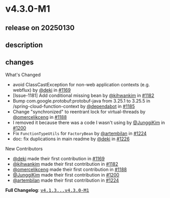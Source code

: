 # v4.3.0-M1

## release on 20250130
## description
## changes
What's Changed

* avoid ClassCastException for non-web application contexts (e.g. webflux) by <a class="user-mention notranslate" data-hovercard-type="user" data-hovercard-url="/users/deki/hovercard" data-octo-click="hovercard-link-click" data-octo-dimensions="link_type:self" href="https://github.com/deki">@deki</a> in <a class="issue-link js-issue-link" data-error-text="Failed to load title" data-id="2442094771" data-permission-text="Title is private" data-url="https://github.com/spring-cloud/spring-cloud-function/issues/1169" data-hovercard-type="pull_request" data-hovercard-url="/spring-cloud/spring-cloud-function/pull/1169/hovercard" href="https://github.com/spring-cloud/spring-cloud-function/pull/1169">#1169</a>
* [Issue-1181] Add conditional missing bean by <a class="user-mention notranslate" data-hovercard-type="user" data-hovercard-url="/users/kihwankim/hovercard" data-octo-click="hovercard-link-click" data-octo-dimensions="link_type:self" href="https://github.com/kihwankim">@kihwankim</a> in <a class="issue-link js-issue-link" data-error-text="Failed to load title" data-id="2512307070" data-permission-text="Title is private" data-url="https://github.com/spring-cloud/spring-cloud-function/issues/1182" data-hovercard-type="pull_request" data-hovercard-url="/spring-cloud/spring-cloud-function/pull/1182/hovercard" href="https://github.com/spring-cloud/spring-cloud-function/pull/1182">#1182</a>
* Bump com.google.protobuf:protobuf-java from 3.25.1 to 3.25.5 in /spring-cloud-function-context by <a class="user-mention notranslate" data-hovercard-type="organization" data-hovercard-url="/orgs/dependabot/hovercard" data-octo-click="hovercard-link-click" data-octo-dimensions="link_type:self" href="https://github.com/dependabot">@dependabot</a> in <a class="issue-link js-issue-link" data-error-text="Failed to load title" data-id="2536816490" data-permission-text="Title is private" data-url="https://github.com/spring-cloud/spring-cloud-function/issues/1185" data-hovercard-type="pull_request" data-hovercard-url="/spring-cloud/spring-cloud-function/pull/1185/hovercard" href="https://github.com/spring-cloud/spring-cloud-function/pull/1185">#1185</a>
* Change "synchronized" to reentrant lock for virtual-threads by <a class="user-mention notranslate" data-hovercard-type="user" data-hovercard-url="/users/omercelikceng/hovercard" data-octo-click="hovercard-link-click" data-octo-dimensions="link_type:self" href="https://github.com/omercelikceng">@omercelikceng</a> in <a class="issue-link js-issue-link" data-error-text="Failed to load title" data-id="2568347158" data-permission-text="Title is private" data-url="https://github.com/spring-cloud/spring-cloud-function/issues/1188" data-hovercard-type="pull_request" data-hovercard-url="/spring-cloud/spring-cloud-function/pull/1188/hovercard" href="https://github.com/spring-cloud/spring-cloud-function/pull/1188">#1188</a>
* I removed it because there was a code I wasn't using by <a class="user-mention notranslate" data-hovercard-type="user" data-hovercard-url="/users/JunggiKim/hovercard" data-octo-click="hovercard-link-click" data-octo-dimensions="link_type:self" href="https://github.com/JunggiKim">@JunggiKim</a> in <a class="issue-link js-issue-link" data-error-text="Failed to load title" data-id="2626849670" data-permission-text="Title is private" data-url="https://github.com/spring-cloud/spring-cloud-function/issues/1200" data-hovercard-type="pull_request" data-hovercard-url="/spring-cloud/spring-cloud-function/pull/1200/hovercard" href="https://github.com/spring-cloud/spring-cloud-function/pull/1200">#1200</a>
* Fix <code>FunctionTypeUtils</code> for <code>FactoryBean</code> by <a class="user-mention notranslate" data-hovercard-type="user" data-hovercard-url="/users/artembilan/hovercard" data-octo-click="hovercard-link-click" data-octo-dimensions="link_type:self" href="https://github.com/artembilan">@artembilan</a> in <a class="issue-link js-issue-link" data-error-text="Failed to load title" data-id="2760059780" data-permission-text="Title is private" data-url="https://github.com/spring-cloud/spring-cloud-function/issues/1224" data-hovercard-type="pull_request" data-hovercard-url="/spring-cloud/spring-cloud-function/pull/1224/hovercard" href="https://github.com/spring-cloud/spring-cloud-function/pull/1224">#1224</a>
* doc: fix duplications in main readme by <a class="user-mention notranslate" data-hovercard-type="user" data-hovercard-url="/users/deki/hovercard" data-octo-click="hovercard-link-click" data-octo-dimensions="link_type:self" href="https://github.com/deki">@deki</a> in <a class="issue-link js-issue-link" data-error-text="Failed to load title" data-id="2775648234" data-permission-text="Title is private" data-url="https://github.com/spring-cloud/spring-cloud-function/issues/1226" data-hovercard-type="pull_request" data-hovercard-url="/spring-cloud/spring-cloud-function/pull/1226/hovercard" href="https://github.com/spring-cloud/spring-cloud-function/pull/1226">#1226</a>

New Contributors

* <a class="user-mention notranslate" data-hovercard-type="user" data-hovercard-url="/users/deki/hovercard" data-octo-click="hovercard-link-click" data-octo-dimensions="link_type:self" href="https://github.com/deki">@deki</a> made their first contribution in <a class="issue-link js-issue-link" data-error-text="Failed to load title" data-id="2442094771" data-permission-text="Title is private" data-url="https://github.com/spring-cloud/spring-cloud-function/issues/1169" data-hovercard-type="pull_request" data-hovercard-url="/spring-cloud/spring-cloud-function/pull/1169/hovercard" href="https://github.com/spring-cloud/spring-cloud-function/pull/1169">#1169</a>
* <a class="user-mention notranslate" data-hovercard-type="user" data-hovercard-url="/users/kihwankim/hovercard" data-octo-click="hovercard-link-click" data-octo-dimensions="link_type:self" href="https://github.com/kihwankim">@kihwankim</a> made their first contribution in <a class="issue-link js-issue-link" data-error-text="Failed to load title" data-id="2512307070" data-permission-text="Title is private" data-url="https://github.com/spring-cloud/spring-cloud-function/issues/1182" data-hovercard-type="pull_request" data-hovercard-url="/spring-cloud/spring-cloud-function/pull/1182/hovercard" href="https://github.com/spring-cloud/spring-cloud-function/pull/1182">#1182</a>
* <a class="user-mention notranslate" data-hovercard-type="user" data-hovercard-url="/users/omercelikceng/hovercard" data-octo-click="hovercard-link-click" data-octo-dimensions="link_type:self" href="https://github.com/omercelikceng">@omercelikceng</a> made their first contribution in <a class="issue-link js-issue-link" data-error-text="Failed to load title" data-id="2568347158" data-permission-text="Title is private" data-url="https://github.com/spring-cloud/spring-cloud-function/issues/1188" data-hovercard-type="pull_request" data-hovercard-url="/spring-cloud/spring-cloud-function/pull/1188/hovercard" href="https://github.com/spring-cloud/spring-cloud-function/pull/1188">#1188</a>
* <a class="user-mention notranslate" data-hovercard-type="user" data-hovercard-url="/users/JunggiKim/hovercard" data-octo-click="hovercard-link-click" data-octo-dimensions="link_type:self" href="https://github.com/JunggiKim">@JunggiKim</a> made their first contribution in <a class="issue-link js-issue-link" data-error-text="Failed to load title" data-id="2626849670" data-permission-text="Title is private" data-url="https://github.com/spring-cloud/spring-cloud-function/issues/1200" data-hovercard-type="pull_request" data-hovercard-url="/spring-cloud/spring-cloud-function/pull/1200/hovercard" href="https://github.com/spring-cloud/spring-cloud-function/pull/1200">#1200</a>
* <a class="user-mention notranslate" data-hovercard-type="user" data-hovercard-url="/users/artembilan/hovercard" data-octo-click="hovercard-link-click" data-octo-dimensions="link_type:self" href="https://github.com/artembilan">@artembilan</a> made their first contribution in <a class="issue-link js-issue-link" data-error-text="Failed to load title" data-id="2760059780" data-permission-text="Title is private" data-url="https://github.com/spring-cloud/spring-cloud-function/issues/1224" data-hovercard-type="pull_request" data-hovercard-url="/spring-cloud/spring-cloud-function/pull/1224/hovercard" href="https://github.com/spring-cloud/spring-cloud-function/pull/1224">#1224</a>

<strong>Full Changelog</strong>: <a class="commit-link" href="https://github.com/spring-cloud/spring-cloud-function/compare/v4.1.3...v4.3.0-M1"><tt>v4.1.3...v4.3.0-M1</tt></a>

